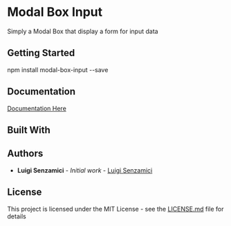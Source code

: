 # Modal Box Input

Simply a Modal Box that display a form for input data

## Getting Started

npm install modal-box-input --save

## Documentation

[Documentation Here](http://github.com/LuigiSenzamici/ModalBoxInput/blob/master/doc/MD_API_doc/API.md)

## Built With


## Authors

* **Luigi Senzamici** - *Initial work* - [Luigi Senzamici](http://luigisenzamici.com)


## License

This project is licensed under the MIT License - see the [LICENSE.md](LICENSE.md) file for details



